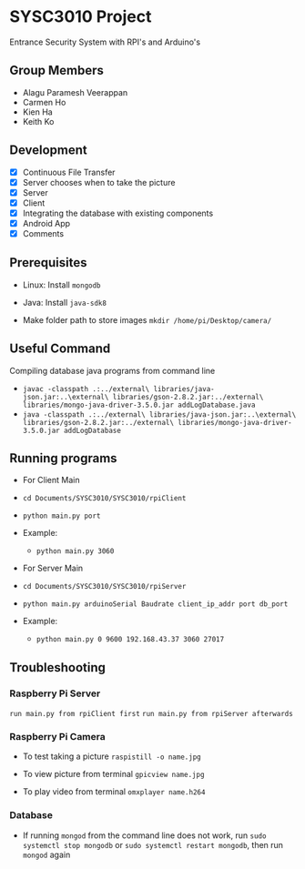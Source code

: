 # SYSC3010 Project
Entrance Security System with RPI's and Arduino's

## Group Members
- Alagu Paramesh Veerappan
- Carmen Ho
- Kien Ha
- Keith Ko

## Development
- [x] Continuous File Transfer
- [x] Server chooses when to take the picture
- [x] Server
- [x] Client
- [x] Integrating the database with existing components
- [x] Android App
- [x] Comments

## Prerequisites

* Linux: Install `mongodb`
* Java: Install `java-sdk8`

* Make folder path to store images
`mkdir /home/pi/Desktop/camera/`

## Useful Command
Compiling database java programs from command line
* `javac -classpath .:../external\ libraries/java-json.jar:..\external\ libraries/gson-2.8.2.jar:../external\ libraries/mongo-java-driver-3.5.0.jar addLogDatabase.java`
* `java -classpath .:../external\ libraries/java-json.jar:..\external\ libraries/gson-2.8.2.jar:../external\ libraries/mongo-java-driver-3.5.0.jar addLogDatabase`

## Running programs
* For Client Main
 * `cd Documents/SYSC3010/SYSC3010/rpiClient`
 * `python main.py port`

 * Example:
   * `python main.py 3060`

* For Server Main
 * `cd Documents/SYSC3010/SYSC3010/rpiServer`
 * `python main.py arduinoSerial Baudrate client_ip_addr port db_port`

 * Example:
   * `python main.py 0 9600 192.168.43.37 3060 27017`

## Troubleshooting
### Raspberry Pi Server
`run main.py from rpiClient first`
`run main.py from rpiServer afterwards`

### Raspberry Pi Camera

* To test taking a picture
`raspistill -o name.jpg`

* To view picture from terminal
`gpicview name.jpg`

* To play video from terminal
`omxplayer name.h264`

### Database
* If running `mongod` from the command line does not work, run `sudo
  systemctl stop mongodb` or `sudo systemctl restart mongodb`, then run
  `mongod` again
